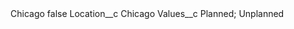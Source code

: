 <?xml version="1.0" encoding="UTF-8"?>
<CustomMetadata xmlns="http://soap.sforce.com/2006/04/metadata" xmlns:xsi="http://www.w3.org/2001/XMLSchema-instance" xmlns:xsd="http://www.w3.org/2001/XMLSchema">
    <label>Chicago</label>
    <protected>false</protected>
    <values>
        <field>Location__c</field>
        <value xsi:type="xsd:string">Chicago</value>
    </values>
    <values>
        <field>Values__c</field>
        <value xsi:type="xsd:string">Planned; Unplanned</value>
    </values>
</CustomMetadata>
